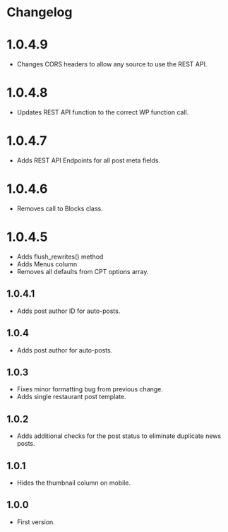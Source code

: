 # Changelog #

# 1.0.4.9 #
* Changes CORS headers to allow any source to use the REST API.

# 1.0.4.8 #
* Updates REST API function to the correct WP function call.

# 1.0.4.7 #
* Adds REST API Endpoints for all post meta fields.

# 1.0.4.6 #
* Removes call to Blocks class.

# 1.0.4.5 #
* Adds flush_rewrites() method
* Adds Menus column
* Removes all defaults from CPT options array.

## 1.0.4.1 ##
* Adds post author ID for auto-posts.

## 1.0.4 ##
* Adds post author for auto-posts.

## 1.0.3 ##
* Fixes minor formatting bug from previous change.
* Adds single restaurant post template.

## 1.0.2 ##
* Adds additional checks for the post status to eliminate duplicate news posts.

## 1.0.1 ##
* Hides the thumbnail column on mobile.

## 1.0.0 ##
* First version.
